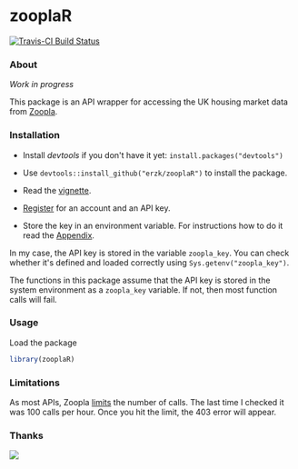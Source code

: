 # zooplaR

[![Travis-CI Build Status](https://travis-ci.org/erzk/zooplaR.svg?branch=master)](https://travis-ci.org/erzk/zooplaR)

### About

*Work in progress*

This package is an API wrapper for accessing the UK housing market data from [Zoopla](http://www.zoopla.co.uk/).

### Installation

* Install *devtools* if you don't have it yet: `install.packages("devtools")`
* Use `devtools::install_github("erzk/zooplaR")` to install the package.

* Read the [vignette](https://github.com/erzk/zooplaR/blob/master/vignettes/Introduction_to_zooplaR.Rmd).

* [Register](http://developer.zoopla.com/member/register/) for an account and an API key.

* Store the key in an environment variable. For instructions how to do it read the [Appendix](https://cran.r-project.org/web/packages/httr/vignettes/api-packages.html).

In my case, the API key is stored in the variable `zoopla_key`. You can check whether it's defined and loaded correctly using `Sys.getenv("zoopla_key")`.

The functions in this package assume that the API key is stored in the system environment as a `zoopla_key` variable. If not, then most function calls will fail.

### Usage

Load the package

``` r
library(zooplaR)
```

### Limitations

As most APIs, Zoopla [limits](http://developer.zoopla.com/API_terms_of_use) the number of calls. The last time I checked it was 100 calls per hour. Once you hit the limit, the 403 error will appear.

### Thanks

![](https://www.zoopla.co.uk/static/images/mashery/powered-by-zoopla-150x73.png)
